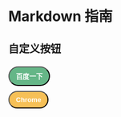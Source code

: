 # Markdown 指南
## 自定义按钮
<style>
  button{
    margin: 5px 0;
  }
  /* 颜色A */
  .a_button{
    background-color: #65B687;
    color: #fff;
    font-weight: bold;
    border-radius:30px;
    padding:8px 13px;
  }.a_button:hover{
    background-color: #65B687;
  }
  /* 颜色B */
  .b_button{
    background-color: #F6C057;
    color: #fff;
    font-weight: bold;
    border-radius:30px;
    padding:8px 13px;
  }.b_button:hover{
    background-color: #F6C057;
  }
</style>
<a href="https://baidu.com"><button class="a_button">百度一下</button></a>
<br/>
<a href="/mac/application/chrome"><button class="b_button">Chrome</button></a>